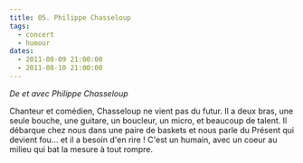```yaml
---
title: 05. Philippe Chasseloup
tags: 
  - concert
  - humour
dates:
  - 2011-08-09 21:00:00
  - 2011-08-10 21:00:00
---
```


*De et avec Philippe Chasseloup*

Chanteur et comédien, Chasseloup ne vient pas du futur. Il a deux bras, une seule bouche, une guitare, un boucleur, un micro, et beaucoup de talent.
Il débarque chez nous dans une paire de baskets et nous parle du Présent qui devient fou... et il a besoin d'en rire !
C'est un humain, avec un coeur au milieu qui bat la mesure à tout rompre. 

